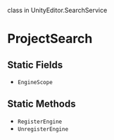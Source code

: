 class in UnityEditor.SearchService
# ProjectSearch

## Static Fields
- `EngineScope`
## Static Methods
- `RegisterEngine`
- `UnregisterEngine`
